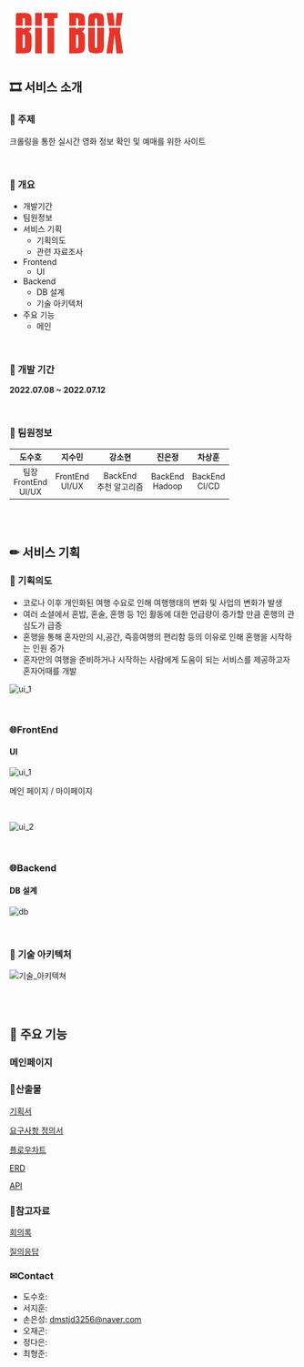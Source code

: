
![BITBOX로고](./WebContent/images/logo.png)


## **🎞 서비스 소개**

### **🔶 주제**

크롤링을 통한 실시간 영화 정보 확인 및 예매를 위한 사이트

<br>

### **🔶 개요**

- 개발기간
- 팀원정보
- 서비스 기획
  - 기획의도
  - 관련 자료조사
- Frontend
  - UI
- Backend
  - DB 설계
  - 기술 아키텍처
- 주요 기능
  - 메인

<br>

### **🔶 개발 기간**

**2022.07.08 ~ 2022.07.12**

<br>

### **🔶 팀원정보**

|         도수호            |      지수민       |          강소현          |      진은정       |      차상훈      |
| :-----------------------: | :---------------: | :----------------------: | :---------------: | :--------------: |
| 팀장<br>FrontEnd<br>UI/UX | FrontEnd<br>UI/UX | BackEnd<br>추천 알고리즘 | BackEnd<br>Hadoop | BackEnd<br>CI/CD |

<br><br>

## **✏ 서비스 기획**

### **🔶 기획의도**

- 코로나 이후 개인화된 여행 수요로 인해 여행행태의 변화 및 사업의 변화가 발생
- 여러 소셜에서 혼밥, 혼술, 혼행 등 1인 활동에 대한 언급량이 증가할 만큼 혼행의 관심도가 급증
- 혼행을 통해 혼자만의 시,공간, 즉흥여행의 편리함 등의 이유로 인해 혼행을 시작하는 인원 증가
- 혼자만의 여행을 준비하거나 시작하는 사람에게 도움이 되는 서비스를 제공하고자 혼자어때를 개발

![ui_1](./assets/기획의도1.png)


<br>

### **🌐FrontEnd**

#### **UI**

![ui_1](./assets/ui_1.PNG)

메인 페이지 / 마이페이지

<br>

![ui_2](./assets/ui_2.PNG)


<br>

### **🌐Backend**

#### **DB 설계**

![db](./assets/db.png)

<br>

### **🔶 기술 아키텍처**

![기술_아키텍쳐](./assets/기술_아키텍쳐.png)

<br><br>

## **🎥 주요 기능**

### **메인페이지**


### **📝산출물**

[기획서](https://www.notion.so/Sub-PJT-3-6d0ce92375f54fc6a397fa64ad2284ed)

[요구사항 정의서](https://docs.google.com/spreadsheets/d/1MyiIKwaXSz3umsZCQ5nGqMFVfXis1k5D4McuupRqoUk/edit#gid=1090522501)

[플로우차트](https://www.figma.com/file/IWjNsjamAb07sAq3J2OgHO/MainPage?node-id=0%3A1)

[ERD](https://www.erdcloud.com/d/AHmzACiT3esAC2D5p)

[API](https://docs.google.com/spreadsheets/d/1MyiIKwaXSz3umsZCQ5nGqMFVfXis1k5D4McuupRqoUk/edit#gid=1090522501)

### 📌참고자료

[회의록](https://www.notion.so/65bb403b83fd4f818b19b9c6e95eab91)

[질의응답](https://www.notion.so/c95cd29c2a0c4cba8a59e791cd7d5d9c)

### ✉Contact

- 도수호:
- 서지훈:
- 손은성: dmstjd3256@naver.com
- 오재곤:
- 정다은:
- 최형준:

